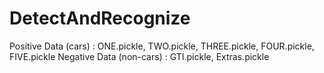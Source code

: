 # DetectAndRecognize
Positive Data (cars) : ONE.pickle, TWO.pickle, THREE.pickle, FOUR.pickle, FIVE.pickle
Negative Data (non-cars) : GTI.pickle, Extras.pickle
